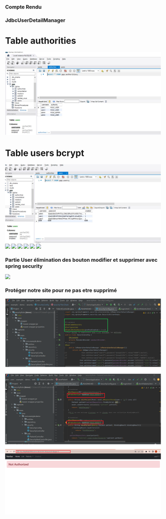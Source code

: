 <h3>Compte Rendu</h3>
<h3>JdbcUserDetailManager</h3>
<h1>Table authorities</h1>
<img src="captures/authorities.JPG">
<h1>Table users bcrypt</h1>
<img src="captures/bcrypt.JPG">

<img src="captures/cap.JPG">
<img src="captures/AjouterProduit.JPG">
<img src="captures/chercherproduit.JPG">
<img src="captures/modifierProduit.JPG">
<img src="captures/DevTools1.png">
<img src="captures/Devtools2.png">
<h3>Partie User élimination des bouton modifier et supprimer avec spring security</h3>
<img src="captures/PartieUser.JPG">
<h3>Protéger notre site pour ne pas etre supprimé </h3>
<img src="captures/EnableMethodSecurity.png">
<img src="captures/PreAuthorize.png">
<img src="captures/URL.png">
